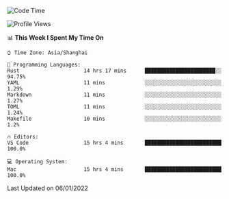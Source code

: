 <!--START_SECTION:waka-->
![Code Time](http://img.shields.io/badge/Code%20Time-891%20hrs%2032%20mins-blue)

![Profile Views](http://img.shields.io/badge/Profile%20Views-14-blue)

📊 **This Week I Spent My Time On** 

```text
⌚︎ Time Zone: Asia/Shanghai

💬 Programming Languages: 
Rust                     14 hrs 17 mins      ███████████████████████░░   94.75% 
YAML                     11 mins             ░░░░░░░░░░░░░░░░░░░░░░░░░   1.29% 
Markdown                 11 mins             ░░░░░░░░░░░░░░░░░░░░░░░░░   1.27% 
TOML                     11 mins             ░░░░░░░░░░░░░░░░░░░░░░░░░   1.24% 
Makefile                 10 mins             ░░░░░░░░░░░░░░░░░░░░░░░░░   1.2%

🔥 Editors: 
VS Code                  15 hrs 4 mins       █████████████████████████   100.0%

💻 Operating System: 
Mac                      15 hrs 4 mins       █████████████████████████   100.0%

```


 Last Updated on 06/01/2022
<!--END_SECTION:waka-->
